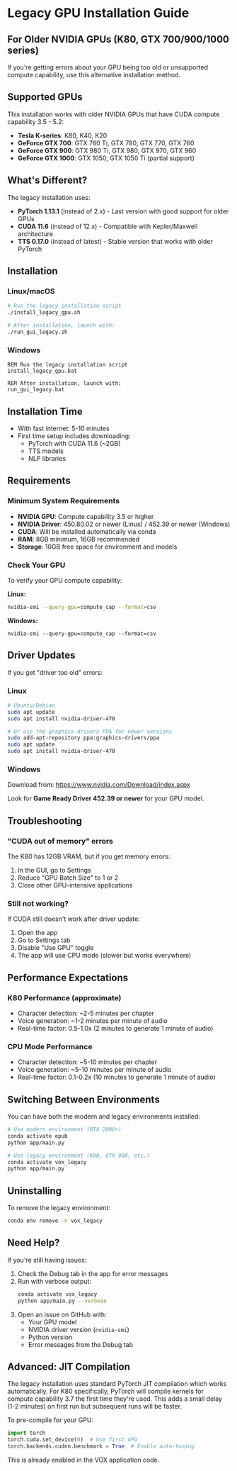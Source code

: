 # Legacy GPU Installation Guide

## For Older NVIDIA GPUs (K80, GTX 700/900/1000 series)

If you're getting errors about your GPU being too old or unsupported compute capability, use this alternative installation method.

## Supported GPUs

This installation works with older NVIDIA GPUs that have CUDA compute capability 3.5 - 5.2:

- **Tesla K-series**: K80, K40, K20
- **GeForce GTX 700**: GTX 780 Ti, GTX 780, GTX 770, GTX 760
- **GeForce GTX 900**: GTX 980 Ti, GTX 980, GTX 970, GTX 960
- **GeForce GTX 1000**: GTX 1050, GTX 1050 Ti (partial support)

## What's Different?

The legacy installation uses:
- **PyTorch 1.13.1** (instead of 2.x) - Last version with good support for older GPUs
- **CUDA 11.6** (instead of 12.x) - Compatible with Kepler/Maxwell architecture
- **TTS 0.17.0** (instead of latest) - Stable version that works with older PyTorch

## Installation

### Linux/macOS

```bash
# Run the legacy installation script
./install_legacy_gpu.sh

# After installation, launch with:
./run_gui_legacy.sh
```

### Windows

```batch
REM Run the legacy installation script
install_legacy_gpu.bat

REM After installation, launch with:
run_gui_legacy.bat
```

## Installation Time

- With fast internet: 5-10 minutes
- First time setup includes downloading:
  - PyTorch with CUDA 11.6 (~2GB)
  - TTS models
  - NLP libraries

## Requirements

### Minimum System Requirements
- **NVIDIA GPU**: Compute capability 3.5 or higher
- **NVIDIA Driver**: 450.80.02 or newer (Linux) / 452.39 or newer (Windows)
- **CUDA**: Will be installed automatically via conda
- **RAM**: 8GB minimum, 16GB recommended
- **Storage**: 10GB free space for environment and models

### Check Your GPU

To verify your GPU compute capability:

**Linux:**
```bash
nvidia-smi --query-gpu=compute_cap --format=csv
```

**Windows:**
```batch
nvidia-smi --query-gpu=compute_cap --format=csv
```

## Driver Updates

If you get "driver too old" errors:

### Linux
```bash
# Ubuntu/Debian
sudo apt update
sudo apt install nvidia-driver-470

# Or use the graphics-drivers PPA for newer versions
sudo add-apt-repository ppa:graphics-drivers/ppa
sudo apt update
sudo apt install nvidia-driver-470
```

### Windows
Download from: https://www.nvidia.com/Download/index.aspx

Look for **Game Ready Driver 452.39 or newer** for your GPU model.

## Troubleshooting

### "CUDA out of memory" errors
The K80 has 12GB VRAM, but if you get memory errors:
1. In the GUI, go to Settings
2. Reduce "GPU Batch Size" to 1 or 2
3. Close other GPU-intensive applications

### Still not working?
If CUDA still doesn't work after driver update:
1. Open the app
2. Go to Settings tab
3. Disable "Use GPU" toggle
4. The app will use CPU mode (slower but works everywhere)

## Performance Expectations

### K80 Performance (approximate)
- Character detection: ~2-5 minutes per chapter
- Voice generation: ~1-2 minutes per minute of audio
- Real-time factor: 0.5-1.0x (2 minutes to generate 1 minute of audio)

### CPU Mode Performance
- Character detection: ~5-10 minutes per chapter  
- Voice generation: ~5-10 minutes per minute of audio
- Real-time factor: 0.1-0.2x (10 minutes to generate 1 minute of audio)

## Switching Between Environments

You can have both the modern and legacy environments installed:

```bash
# Use modern environment (RTX 2000+)
conda activate epub
python app/main.py

# Use legacy environment (K80, GTX 900, etc.)
conda activate vox_legacy
python app/main.py
```

## Uninstalling

To remove the legacy environment:

```bash
conda env remove -n vox_legacy
```

## Need Help?

If you're still having issues:
1. Check the Debug tab in the app for error messages
2. Run with verbose output:
   ```bash
   conda activate vox_legacy
   python app/main.py --verbose
   ```
3. Open an issue on GitHub with:
   - Your GPU model
   - NVIDIA driver version (`nvidia-smi`)
   - Python version
   - Error messages from the Debug tab

## Advanced: JIT Compilation

The legacy installation uses standard PyTorch JIT compilation which works automatically. For K80 specifically, PyTorch will compile kernels for compute capability 3.7 the first time they're used. This adds a small delay (1-2 minutes) on first run but subsequent runs will be faster.

To pre-compile for your GPU:
```python
import torch
torch.cuda.set_device(0)  # Use first GPU
torch.backends.cudnn.benchmark = True  # Enable auto-tuning
```

This is already enabled in the VOX application code.
